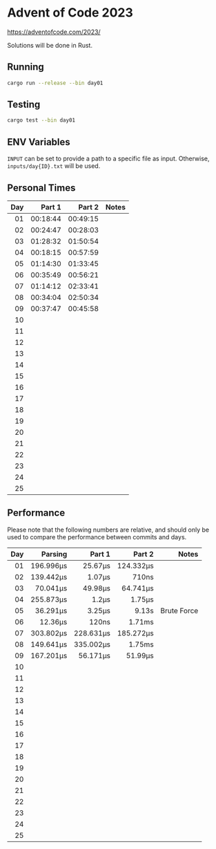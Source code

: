 # Advent of Code 2023

https://adventofcode.com/2023/

Solutions will be done in Rust.

## Running

```bash
cargo run --release --bin day01
```

## Testing

```bash
cargo test --bin day01
```

## ENV Variables

`INPUT` can be set to provide a path to a specific file as input. Otherwise, `inputs/day{ID}.txt` will be used.

## Personal Times

|  Day |   Part 1 |   Part 2 | Notes |
| ---: | -------: | -------: | ----: |
|   01 | 00:18:44 | 00:49:15 |       |
|   02 | 00:24:47 | 00:28:03 |       |
|   03 | 01:28:32 | 01:50:54 |       |
|   04 | 00:18:15 | 00:57:59 |       |
|   05 | 01:14:30 | 01:33:45 |       |
|   06 | 00:35:49 | 00:56:21 |       |
|   07 | 01:14:12 | 02:33:41 |       |
|   08 | 00:34:04 | 02:50:34 |       |
|   09 | 00:37:47 | 00:45:58 |       |
|   10 |          |          |       |
|   11 |          |          |       |
|   12 |          |          |       |
|   13 |          |          |       |
|   14 |          |          |       |
|   15 |          |          |       |
|   16 |          |          |       |
|   17 |          |          |       |
|   18 |          |          |       |
|   19 |          |          |       |
|   20 |          |          |       |
|   21 |          |          |       |
|   22 |          |          |       |
|   23 |          |          |       |
|   24 |          |          |       |
|   25 |          |          |       |

## Performance

Please note that the following numbers are relative, and should only be used to compare the performance between commits and days.

|  Day |   Parsing |    Part 1 |    Part 2 |       Notes |
| ---: | --------: | --------: | --------: | ----------: |
|   01 | 196.996µs |   25.67µs | 124.332µs |             |
|   02 | 139.442µs |    1.07µs |     710ns |             |
|   03 |  70.041µs |   49.98µs |  64.741µs |             |
|   04 | 255.873µs |     1.2µs |    1.75µs |             |
|   05 |  36.291µs |    3.25µs |     9.13s | Brute Force |
|   06 |   12.36µs |     120ns |    1.71ms |             |
|   07 | 303.802µs | 228.631µs | 185.272µs |             |
|   08 | 149.641µs | 335.002µs |    1.75ms |             |
|   09 | 167.201µs |  56.171µs |   51.99µs |             |
|   10 |           |           |           |             |
|   11 |           |           |           |             |
|   12 |           |           |           |             |
|   13 |           |           |           |             |
|   14 |           |           |           |             |
|   15 |           |           |           |             |
|   16 |           |           |           |             |
|   17 |           |           |           |             |
|   18 |           |           |           |             |
|   19 |           |           |           |             |
|   20 |           |           |           |             |
|   21 |           |           |           |             |
|   22 |           |           |           |             |
|   23 |           |           |           |             |
|   24 |           |           |           |             |
|   25 |           |           |           |             |
